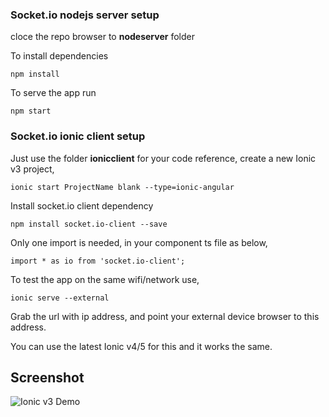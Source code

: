 ### Socket.io nodejs server setup

cloce the repo browser to **nodeserver** folder

To install dependencies

```npm install``` 

To serve the app run 

```npm start```


### Socket.io ionic client setup

Just use the folder **ionicclient** for your code reference, create a new Ionic v3 project,

```ionic start ProjectName blank --type=ionic-angular```

Install socket.io client dependency

```npm install socket.io-client --save```

Only one import is needed, in your <custom> component ts file as below,

```import * as io from 'socket.io-client';```

To test the app on the same wifi/network use,

```ionic serve --external```

Grab the url with ip address, and point your external device browser to this address.

You can use the latest Ionic v4/5 for this and it works the same. 

## Screenshot

![Ionic v3 Demo](https://github.com/edocbuhtig/socket.io-ionic-client-nodejs-server/blob/master/screenshot/demoscreen.png)
